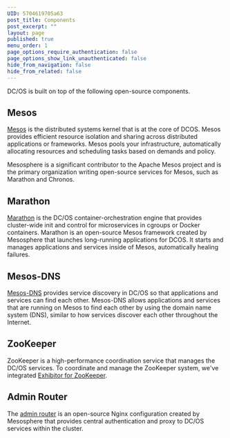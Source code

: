 ```yaml
---
UID: 5704619705a63
post_title: Components
post_excerpt: ""
layout: page
published: true
menu_order: 1
page_options_require_authentication: false
page_options_show_link_unauthenticated: false
hide_from_navigation: false
hide_from_related: false
---
```

DC/OS is built on top of the following open-source components.

## Mesos

<a href="https://mesosphere.com/why-mesos/" target="_blank">Mesos</a> is the distributed systems kernel that is at the core of DCOS. Mesos provides efficient resource isolation and sharing across distributed applications or frameworks. Mesos pools your infrastructure, automatically allocating resources and scheduling tasks based on demands and policy.

Mesosphere is a significant contributor to the Apache Mesos project and is the primary organization writing open-source services for Mesos, such as Marathon and Chronos.

## Marathon

<a href="http://mesosphere.github.io/marathon/" target="_blank">Marathon</a> is the DC/OS container-orchestration engine that provides cluster-wide init and control for microservices in cgroups or Docker containers. Marathon is an open-source Mesos framework created by Mesosphere that launches long-running applications for DCOS. It starts and manages applications and services inside of Mesos, automatically healing failures.

## Mesos-DNS

<a href="https://github.com/mesosphere/mesos-dns" target="_blank">Mesos-DNS</a> provides service discovery in DC/OS so that applications and services can find each other. Mesos-DNS allows applications and services that are running on Mesos to find each other by using the domain name system (DNS), similar to how services discover each other throughout the Internet.

## ZooKeeper

ZooKeeper is a high-performance coordination service that manages the DC/OS services. To coordinate and manage the ZooKeeper system, we've integrated <a href="https://github.com/Netflix/exhibitor" target="_blank">Exhibitor for ZooKeeper</a>.

## Admin Router

The <a href="https://github.com/mesosphere/adminrouter-public" target="_blank">admin router</a> is an open-source Nginx configuration created by Mesosphere that provides central authentication and proxy to DC/OS services within the cluster.